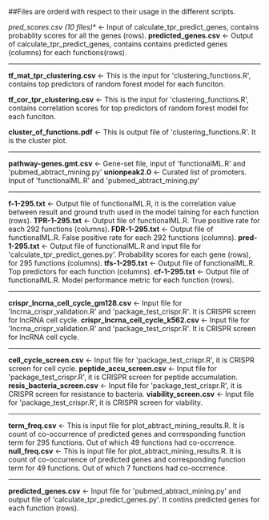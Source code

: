 ##Files are orderd with respect to their usage in the different scripts.

**pred_scores*.csv (10 files)** <- Input of calculate_tpr_predict_genes, contains probablity scores for all the genes (rows). 
**predicted_genes.csv** <- Output of calculate_tpr_predict_genes, contains contains predicted genes (columns) for each functions(rows). 

---


**tf_mat_tpr_clustering.csv** <-  This is the input for 'clustering_functions.R', 
contains top predictors of random forest model for each funciton.

**tf_cor_tpr_clustering.csv** <- This is the input for 'clustering_functions.R', 
contains correlation scores for top predictors of random forest model for each funciton.

**cluster_of_functions.pdf** <- This is output file of 'clustering_functions.R'. It is the cluster plot.

---

**pathway-genes.gmt.csv** <- Gene-set file, input of 'functionalML.R' and 'pubmed_abtract_mining.py'
**unionpeak2.0** <- Curated list of promoters. Input of 'functionalML.R' and 'pubmed_abtract_mining.py'

---

**f-1-295.txt** <- Output file of functionalML.R, it is the correlation value between result and ground truth used in the model taining for each function (rows).
**TPR-1-295.txt** <- Output file of functionalML.R. True positive rate for each 292 functions (columns).
**FDR-1-295.txt** <- Output file of functionalML.R. False positive rate for each 292 functions (columns).
**pred-1-295.txt** <- Output file of functionalML.R and input file for 'calculate_tpr_predict_genes.py'. Probability scores for each gene (rows), for 295 functions (columns).
**tfs-1-295.txt** <- Output file of functionalML.R. Top predictors for each function (columns).
**cf-1-295.txt** <- Output file of functionalML.R. Model performance metric for each function (rows). 

---

**crispr_lncrna_cell_cycle_gm128.csv** <- Input file for 'lncrna_crispr_validation.R' and 'package_test_crispr.R'. It is CRISPR screen for lncRNA cell cycle.
**crispr_lncrna_cell_cycle_k562.csv** <- Input file for 'lncrna_crispr_validation.R' and 'package_test_crispr.R'. It is CRISPR screen for lncRNA cell cycle.

---

**cell_cycle_screen.csv** <- Input file for 'package_test_crispr.R', it is CRISPR screen for cell cycle.
**peptide_accu_screen.csv** <- Input file for 'package_test_crispr.R', it is CRISPR screen for peptide accumulation.
**resis_bacteria_screen.csv** <- Input file for 'package_test_crispr.R', it is CRISPR screen for resistance to bacteria.
**viability_screen.csv** <- Input file for 'package_test_crispr.R', it is CRISPR screen for viability.

---

**term_freq.csv** <- This is input file for plot_abtract_mining_results.R. It is count of co-occurrence of predicted genes and corresponding function term for 295 functions. Out of which 49 functions had co-occrrence.
**null_freq.csv** <- This is input file for plot_abtract_mining_results.R. It is count of co-occurrence of predicted genes and corresponding function term for 49 functions. Out of which 7 functions had co-occrrence.

---

**predicted_genes.csv** <- Input file for 'pubmed_abtract_mining.py' and output file of 'calculate_tpr_predict_genes.py'. It contins predicted genes for each function (rows).
